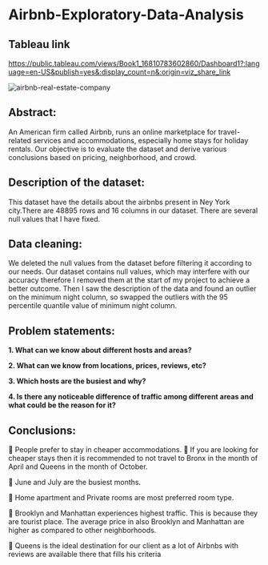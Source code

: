 # Airbnb-Exploratory-Data-Analysis
 ## Tableau link
 https://public.tableau.com/views/Book1_16810783602860/Dashboard1?:language=en-US&publish=yes&:display_count=n&:origin=viz_share_link

![airbnb-real-estate-company](https://github.com/Karantiwari307/Airbnb-Exploratory-Data-Analysis/assets/111437123/473f5e7c-d9ae-45fe-97c0-69aee49a4cd0)






## Abstract:

An American firm called Airbnb, runs an online marketplace for travel-related services and accommodations, especially home stays for holiday rentals. Our objective is to evaluate the dataset and derive various conclusions based on pricing, neighborhood, and crowd.

## Description of the dataset:
This dataset have the details about the airbnbs present in Ney York city.There are 48895 rows and 16 columns in our dataset. There are several null values that I have fixed.

## Data cleaning:
We deleted the null values from the dataset before filtering it according to our needs. Our dataset contains null values, which may interfere with our accuracy therefore I removed them at the start of my project to achieve a better outcome. Then I saw the description of the data and found an outlier on the minimum night column, so swapped the outliers with the 95 percentile quantile value of minimum night column.
## Problem statements:
**1. What can we know about different hosts and areas?**


**2. What can we know from locations, prices, reviews, etc?**


**3.  Which hosts are the busiest and why?**


**4.  Is there any noticeable difference of traffic among different areas and what could be the reason for it?**


 

## Conclusions:

 People prefer to stay in cheaper accommodations.  If you are looking for cheaper stays then it is recommended to not travel to Bronx in the month of April and Queens in the month of October. 

 June and July are the busiest months.

 Home apartment and Private rooms are most preferred room type. 

 Brooklyn and Manhattan experiences highest traffic. This is because they are tourist place. The average price in also Brooklyn and Manhattan are higher as compared to other neighborhoods.

 Queens is the ideal destination for our client as a lot of Airbnbs with reviews are available there that fills his criteria
